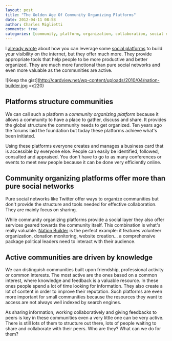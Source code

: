 ```yaml
---
layout: post
title: "The Golden Age Of Community Organizing Platforms"
date: 2012-04-11 08:58
author: Charles Miglietti 
comments: true
categories: [community, platform, organization, collaboration, social network]
---
```


I [already wrote](http://needforair.com/blog/2012/04/04/what-we-didnt-learn-in-college/) about how 
you can leverage some [social platforms](https://github.com/) to build
your visibility on the internet, but they offer much more.
They provide appropriate tools that help people to be more productive
and better organized. They are much more functional than pure social networks 
and even more valuable as the communities are active.

![Keep the gist](http://cardview.net/wp-content/uploads/2010/04/nation-builder.jpg =x220)

## Platforms structure communities

We can call such a platform a _community organizing platform_ because
it allows a community to have a place to gather, discuss and share. It
provides the global structure the community needs to get organized. 
Ten years ago the forums laid the foundation but today these platforms
achieve what's been initiated.

Using these platforms everyone creates and manages a business card that
is accessible by everyone else. 
People can easily be identified, followed, consulted and appraised. You
don't have to go to as many conferences or events to meet new people 
because it can be done very efficiently online.

## Community organizing platforms offer more than pure social networks

Pure social networks like Twitter offer ways to 
organize communities but don't provide the structure
and tools needed for effective collaboration. They are mainly focus on
sharing.  

While community organizing platforms provide a social layer they
also offer services geared towards the community itself. This
combination is what's really valuable. 
[Nation Builder](http://nationbuilder.com/)
is the perfect example: it features volunteer organization, donation
monitoring, website creation... a comprehensive package
political leaders need to interact with their audience.


## Active communities are driven by knowledge

We can distinguish communities built upon friendship, professional
activity or common interests. The most active 
are the ones based on a common interest, where knowledge and
feedback is a valuable resource. In these ones people spend a lot of time
looking for information. They also create a lot of content in order to
improve their reputation. Such platforms are even more
important for small communities because the resources they want to access are not always well
indexed by search engines.  

As sharing information, working collaboratively and giving feedbacks to peers is key in
these communities even a very little one
can be very active.
There is still lots of
them to structure out there, lots of people waiting to
share and collaborate with their peers. Who are they? What can we do for
them?








